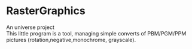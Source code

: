 # RasterGraphics
An universe project <br />
This little program is a tool, managing simple converts of PBM/PGM/PPM pictures (rotation,negative,monochrome, grayscale). 

